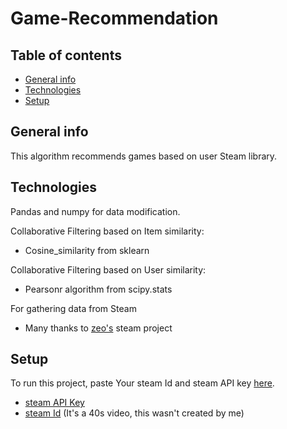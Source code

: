 ﻿# Game-Recommendation

## Table of contents
* [General info](#general-info)
* [Technologies](#technologies)
* [Setup](#setup)


## General info
This algorithm recommends games based on user Steam library.

## Technologies
Pandas and numpy for data modification.

Collaborative Filtering based on Item similarity:
* Cosine_similarity from sklearn <br />

Collaborative Filtering based on User similarity:
* Pearsonr algorithm from scipy.stats <br />

For gathering data from Steam
*  Many thanks to [zeo's](https://github.com/zeo/python-steamuser) steam project<br />

## Setup
To run this project, paste Your steam Id and steam API key [here](https://github.com/Medokins/Game-Recommendation/blob/main/SteamAPI/steamUserData.py).
* [steam API Key](https://steamcommunity.com/dev/apikey) <br />
* [steam Id](https://www.youtube.com/watch?v=wuvE6XDs3WQ&ab_channel=AKInformatica-AkEsports-EsportPalace) (It's a 40s video, this wasn't created by me) 